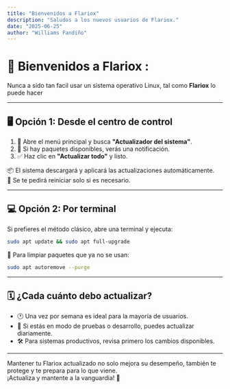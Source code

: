 ```yaml
---
title: "Bienvenidos a Flariox"
description: "Saludos a los nuevos usuarios de Flariox."
date: "2025-06-25"
author: "Williams Fandiño"
---
```


# 👋 Bienvenidos a Flariox :

Nunca a sido tan facil usar un sistema operativo Linux, tal como **Flariox** lo puede hacer

---

## 🖥️ Opción 1: Desde el centro de control

1. 🧭 Abre el menú principal y busca **"Actualizador del sistema"**.
2. 🔔 Si hay paquetes disponibles, verás una notificación.
3. ✅ Haz clic en **"Actualizar todo"** y listo.

📦 El sistema descargará y aplicará las actualizaciones automáticamente.  
🔁 Se te pedirá reiniciar solo si es necesario.

---

## 💻 Opción 2: Por terminal

Si prefieres el método clásico, abre una terminal y ejecuta:

```bash
sudo apt update && sudo apt full-upgrade
```

🧹 Para limpiar paquetes que ya no se usan:

```bash
sudo apt autoremove --purge
```

---

## 🗓️ ¿Cada cuánto debo actualizar?

- 🕐 Una vez por semana es ideal para la mayoría de usuarios.
- 🧪 Si estás en modo de pruebas o desarrollo, puedes actualizar diariamente.
- 🛠️ Para sistemas productivos, revisa primero los cambios disponibles.

---

Mantener tu Flariox actualizado no solo mejora su desempeño, también te protege y te prepara para lo que viene.  
¡Actualiza y mantente a la vanguardia! 🚀
```
